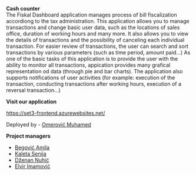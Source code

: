 **Cash counter**  
The Fiskal Dashboard application manages process of bill fiscalization accordiong to the tax administration.
This application allows you to manage transactions and change basic user data, such as the locations of sales office, duration of working hours and many more.
It also allows you to view the details of transactions and the possibility of canceling each individual transaction.
For easier review of transactions, the user can search and sort transactions by various parameters (such as time period, amount paid...)
As one of the basic tasks of this application is to provide the user with the ability to monitor all transactions, appication provides many grafical representation od data
(through pie and bar charts). 
The application also supports notifications of user activities (for example: execution of the transaction, conducting transactions after working hours, execution of a reversal transaction...)

**Visit our application**

https://set3-frontend.azurewebsites.net/

Deployed by - [Omerović Muhamed](https://github.com/momerovic4)  

**Project managers**
- [Begović Amila](https://github.com/abegovic6)  
- [Kaleta Senija](https://github.com/Senija)  
- [Dženan Nuhić](https://github.com/dnuhic)  
- [Elvir Imamović](https://github.com/eimamovic2)   
